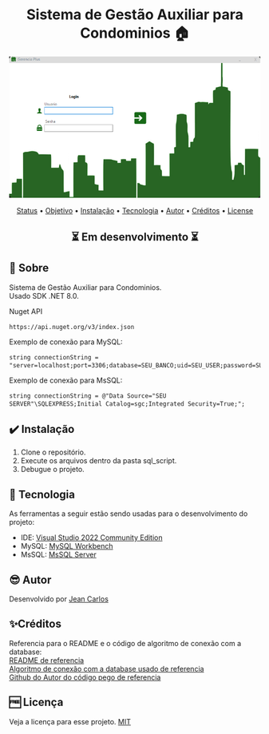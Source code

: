 <h1 align="center"> Sistema de Gestão Auxiliar para Condominios 🏠</h1>

<p align="center">
    <img src="./_src/aplicativo.png">
</p>

<p align="center">
 <a href="#status">Status</a> • 
 <a href="#objetivo">Objetivo</a> •
 <a href="#installation">Instalação</a> • 
 <a href="#tecnologia">Tecnologia</a> • 
 <a href="#autor">Autor</a> •
 <a href ="#creditos"> Créditos</a> •
 <a href="#license">License</a>
</p>

<h2 align="center" id=status> 
	⏳ Em desenvolvimento ⏳
</h2>

<h2 id=objetivo>📜 Sobre</h2>
Sistema de Gestão Auxiliar para Condominios.<br>
Usado SDK .NET 8.0.

Nuget API
~~~
https://api.nuget.org/v3/index.json
~~~

Exemplo de conexão para MySQL:
~~~
string connectionString = "server=localhost;port=3306;database=SEU_BANCO;uid=SEU_USER;password=SUA_SENHA";
~~~

Exemplo de conexão para MsSQL:
~~~
string connectionString = @"Data Source="SEU SERVER"\SQLEXPRESS;Initial Catalog=sgc;Integrated Security=True;";
~~~

<h2 id=installation>✔️ Instalação</h2>

1. Clone o repositório.
2. Execute os arquivos dentro da pasta sql_script.
3. Debugue o projeto.


<h2 id=tecnologia>🧰 Tecnologia</h2>

As ferramentas a seguir estão sendo usadas para o desenvolvimento do projeto:

- IDE: <a href="https://visualstudio.microsoft.com/pt-br/free-developer-offers/">Visual Studio 2022 Community Edition</a>
- MySQL: <a href="https://www.mysql.com/">MySQL Workbench</a>
- MsSQL: <a href = "https://www.microsoft.com/pt-br/sql-server/sql-server-downloads"> MsSQL Server</a>

<h2 id=autor>😎 Autor</h2>

Desenvolvido por <a href="https://www.linkedin.com/in/jeancarll/" target="_blank">Jean Carlos</a>

<h2 id= creditos>✨Créditos</h2>
Referencia para o README e o código de algoritmo de conexão com a database: <br>
<a href="https://github.com/danhpaiva/example-csharp-database-202302-01/edit/main/README.md"> README de referencia </a> <br>
<a href="https://github.com/danhpaiva/example-csharp-database-202302-01"> Algoritmo de conexão com a database usado de referencia </a> <br>
<a href="https://github.com/danhpaiva"> Github do Autor do código pego de referencia </a>

<h2 id=license>🆓 Licença</h2>
Veja a licença para esse projeto.  
<a href="https://github.com/JeanCarlos0111/sistema-gerenciamento-condominio/blob/main/LICENSE" target="_blank">MIT</a>
